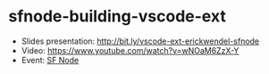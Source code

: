 # sfnode-building-vscode-ext

- Slides presentation: http://bit.ly/vscode-ext-erickwendel-sfnode
- Video: https://www.youtube.com/watch?v=wNOaM6ZzX-Y
- Event: [SF Node](https://www.meetup.com/pt-BR/sfnode/events/mxstsmyzgbgb/)
